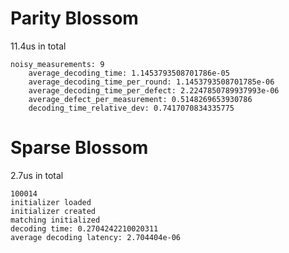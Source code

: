 
# Parity Blossom

11.4us in total

```
noisy_measurements: 9
    average_decoding_time: 1.1453793508701786e-05
    average_decoding_time_per_round: 1.1453793508701785e-06
    average_decoding_time_per_defect: 2.2247850789937993e-06
    average_defect_per_measurement: 0.5148269653930786
    decoding_time_relative_dev: 0.7417070834335775
```

# Sparse Blossom

2.7us in total

```
100014
initializer loaded
initializer created
matching initialized
decoding time: 0.2704242210020311
average decoding latency: 2.704404e-06
```
